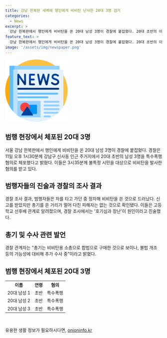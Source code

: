 ```yaml
---
title: 강남 한복판 새벽에 행인에게 비비탄 난사한 20대 3명 검거
categories:
  - News
excerpt: >
  강남 한복판에서 행인에게 비비탄을 쏜 20대 남성 3명이 경찰에 붙잡혔다. 20대 초반의 이들은 차 안에서 불특정 시민을 대상으로 비비탄을 발사한 것으로 조사됐다. 다행히 다친 행인은 없었지만, 이들은 호기심과 장난으로 진술했다. 경찰은 총기를 합법적으로 구매했으나 불법 개조 가능성도 열어두고 수사 중이다. 놀이성으로 하는 행위라는 취지로 이들이 진술했지만, 사안은 더 심각한 문제로 번질 가능성도 있어 경찰의 엄중한 수사가 필요하다.
feature_text: >
  강남 한복판에서 행인에게 비비탄을 쏜 20대 남성 3명이 경찰에 붙잡혔다. 20대 초반의 이들은 차 안에서 불특정 시민을 대상으로 비비탄을 발사한 것으로 조사됐다. 다행히 다친 행인은 없었지만, 이들은 호기심과 장난으로 진술했다. 경찰은 총기를 합법적으로 구매했으나 불법 개조 가능성도 열어두고 수사 중이다. 놀이성으로 하는 행위라는 취지로 이들이 진술했지만, 사안은 더 심각한 문제로 번질 가능성도 있어 경찰의 엄중한 수사가 필요하다.
image: '/assets/img/newspaper.png'
---
```


<p><img src="/assets/img/newspaper.png" alt="kimp 속보" /></p>

<h2 data-ke-size="size26">범행 현장에서 체포된 20대 3명</h2>

<p data-ke-size="size16">서울 강남 한복판에서 행인에게 비비탄을 쏜 20대 남성 3명이 경찰에 붙잡혔다. 경찰은 11일 오후 1시30분께 강남구 신사동 인근 주거지에서 20대 초반의 남성 3명을 특수폭행 혐의로 체포했다고 밝혔다. 이들은 3시35분께 불특정 시민을 대상으로 비비탄을 발사한 혐의를 받고 있다. </p>

<h2 data-ke-size="size26">범행자들의 진술과 경찰의 조사 결과</h2>

<p data-ke-size="size16">경찰 조사 결과, 범행자들은 차를 타고 가던 중 정차해 비비탄을 쏜 것으로 드러났다. 신고를 받았지만 총기를 쏜 거리가 멀어 다친 피해자는 없는 것으로 확인됐다. 이들은 고등학교 선후배 관계로 알려졌으며, 경찰 조사에서는 '호기심과 장난'이 원인이라고 진술했다. </p>

<h2 data-ke-size="size26">총기 및 수사 관련 발언</h2>

<p data-ke-size="size16">경찰 관계자는 "총기는 비비탄용 소총으로 합법으로 구매한 것으로 보이나, 불법 개조 등의 가능성에 대비해 추가 수사 중"이라고 밝혔다. </p>

<h2 data-ke-size="size26">범행 현장에서 체포된 20대 3명</h2>

<table>
  <tr>
    <td style="text-align: center; height: 17px;"><b>이름</b></td>
    <td style="text-align: center; height: 17px;"><b>연령</b></td>
    <td style="text-align: center; height: 17px;"><b>혐의</b></td>
  </tr>
  <tr>
    <td style="text-align: center; height: 17px;">20대 남성 1</td>
    <td style="text-align: center; height: 17px;">초반</td>
    <td style="text-align: center; height: 17px;">특수폭행</td>
  </tr>
  <tr>
    <td style="text-align: center; height: 17px;">20대 남성 2</td>
    <td style="text-align: center; height: 17px;">초반</td>
    <td style="text-align: center; height: 17px;">특수폭행</td>
  </tr>
  <tr>
    <td style="text-align: center; height: 17px;">20대 남성 3</td>
    <td style="text-align: center; height: 17px;">초반</td>
    <td style="text-align: center; height: 17px;">특수폭행</td>
  </tr>
</table>

<p data-ke-size="size16">&nbsp;</p>
유용한 생활 정보가 필요하시다면, <a href="https://onioninfo.kr" rel="dofollow">onioninfo.kr</a>


